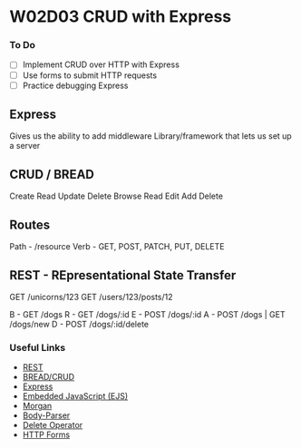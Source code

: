 # W02D03 CRUD with Express

### To Do
- [ ] Implement CRUD over HTTP with Express
- [ ] Use forms to submit HTTP requests
- [ ] Practice debugging Express

## Express

Gives us the ability to add middleware
Library/framework that lets us set up a server

## CRUD / BREAD

Create Read Update Delete
Browse Read Edit Add Delete

## Routes

Path - /resource
Verb - GET, POST, PATCH, PUT, DELETE

## REST - REpresentational State Transfer

GET /unicorns/123
GET /users/123/posts/12

B - GET /dogs
R - GET /dogs/:id
E - POST /dogs/:id
A - POST /dogs | GET /dogs/new
D - POST /dogs/:id/delete









### Useful Links
* [REST](https://en.wikipedia.org/wiki/Representational_state_transfer)
* [BREAD/CRUD](https://en.wikipedia.org/wiki/Create,_read,_update_and_delete)
* [Express](https://github.com/expressjs/express)
* [Embedded JavaScript (EJS)](https://github.com/mde/ejs)
* [Morgan](https://github.com/expressjs/morgan)
* [Body-Parser](https://github.com/expressjs/body-parser)
* [Delete Operator](https://developer.mozilla.org/en-US/docs/Web/JavaScript/Reference/Operators/delete)
* [HTTP Forms](https://developer.mozilla.org/en-US/docs/Learn/HTML/Forms/Sending_and_retrieving_form_data)
